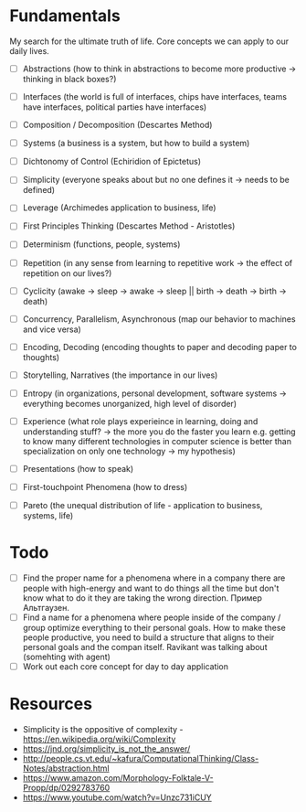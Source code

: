 # Fundamentals
My search for the ultimate truth of life. Core concepts we can apply to our daily lives.

* [ ] Abstractions (how to think in abstractions to become more productive -> thinking in black boxes?)
* [ ] Interfaces (the world is full of interfaces, chips have interfaces, teams have interfaces, political parties have interfaces)
* [ ] Composition / Decomposition (Descartes Method)
* [ ] Systems (a business is a system, but how to build a system)
* [ ] Dichtonomy of Control (Echiridion of Epictetus)
* [ ] Simplicity (everyone speaks about but no one defines it -> needs to be defined)
* [ ] Leverage (Archimedes application to business, life)
* [ ] First Principles Thinking (Descartes Method - Aristotles)
* [ ] Determinism (functions, people, systems)
* [ ] Repetition (in any sense from learning to repetitive work -> the effect of repetition on our lives?)
* [ ] Cyclicity (awake -> sleep -> awake -> sleep || birth -> death -> birth -> death)
* [ ] Concurrency, Parallelism, Asynchronous (map our behavior to machines and vice versa)
* [ ] Encoding, Decoding (encoding thoughts to paper and decoding paper to thoughts)
* [ ] Storytelling, Narratives (the importance in our lives)
* [ ] Entropy (in organizations, personal development, software systems -> everything becomes unorganized, high level of disorder)
* [ ] Experience (what role plays experieince in learning, doing and understanding stuff? -> the more you do the faster you learn e.g. getting to know many different technologies in computer science is better than specialization on only one technology -> my hypothesis)
* [ ] Presentations (how to speak)
* [ ] First-touchpoint Phenomena (how to dress)
* [ ] Pareto (the unequal distribution of life - application to business, systems, life)


# Todo
* [ ] Find the proper name for a phenomena where in a company there are people with high-energy and want to do things all the time but don't know what to do it they are taking the wrong direction. Пример Альтгаузен.
* [ ] Find a name for a phenomena where people inside of the company / group optimize everything to their personal goals. How to make these people productive, you need to build a structure that aligns to their personal goals and the compan itself. Ravikant was talking about (somehting with agent)
* [ ] Work out each core concept for day to day application

# Resources
* Simplicity is the oppositive of complexity - https://en.wikipedia.org/wiki/Complexity
* https://jnd.org/simplicity_is_not_the_answer/
* http://people.cs.vt.edu/~kafura/ComputationalThinking/Class-Notes/abstraction.html
* https://www.amazon.com/Morphology-Folktale-V-Propp/dp/0292783760
* https://www.youtube.com/watch?v=Unzc731iCUY

